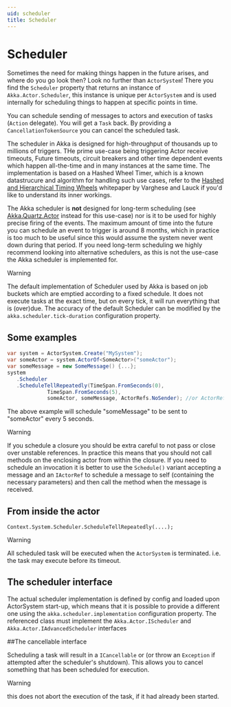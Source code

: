 ```yaml
---
uid: scheduler
title: Scheduler
---
```

# Scheduler

Sometimes the need for making things happen in the future arises, and where do
you go look then?  Look no further than `ActorSystem`! There you find the
`Scheduler` property that returns an instance of `Akka.Actor.Scheduler`,
this instance is unique per `ActorSystem` and is used internally for scheduling
things to happen at specific points in time.

You can schedule sending of messages to actors and execution of tasks
(`Action` delegate). You will get a `Task` back. By providing a
`CancellationTokenSource` you can cancel the scheduled task.

The scheduler in Akka is designed for high-throughput of thousands up to millions of triggers. THe prime use-case being triggering Actor receive timeouts, Future timeouts, circuit breakers and other time dependent events which happen all-the-time and in many instances at the same time. The implementation is based on a Hashed Wheel Timer, which is a known datastrucure and algorithm for handling such use cases, refer to the [Hashed and Hierarchical Timing Wheels](http://www.cs.columbia.edu/~nahum/w6998/papers/sosp87-timing-wheels.pdf) whitepaper by Varghese and Lauck if you'd like to understand its inner workings.

The Akka scheduler is **not** designed for long-term scheduling (see [Akka.Quartz.Actor](https://github.com/akkadotnet/Akka.Quartz.Actor) instead for this use-case) nor is it to be used for highly precise firing of the events. The maximum amount of time into the future you can schedule an event to trigger is around 8 months, which in practice is too much to be useful since this would assume the system never went down during that period. If you need long-term scheduling we highly recommend looking into alternative schedulers, as this is not the use-case the Akka scheduler is implemented for.

> [!WARNING]
> The default implementation of Scheduler used by Akka is based on job buckets which are emptied according to a fixed schedule. It does not execute tasks at the exact time, but on every tick, it will run everything that is (over)due. The accuracy of the default Scheduler can be modified by the `akka.scheduler.tick-duration` configuration property.

## Some examples

```csharp
var system = ActorSystem.Create("MySystem");
var someActor = system.ActorOf<SomeActor>("someActor");
var someMessage = new SomeMessage() {...};
system
   .Scheduler
   .ScheduleTellRepeatedly(TimeSpan.FromSeconds(0),
             TimeSpan.FromSeconds(5),
             someActor, someMessage, ActorRefs.NoSender); //or ActorRefs.Nobody or something else
```

The above example will schedule "someMessage" to be sent to "someActor"
every 5 seconds.

> [!WARNING]
> If you schedule a closure you should be extra careful to not pass or close over
unstable references. In practice this means that you should not call methods on
the enclosing actor from within the closure. If you need to schedule an
invocation it is better to use the `Schedule()` variant accepting a message
and an `IActorRef` to schedule a message to self (containing the necessary
parameters) and then call the method when the message is received.

## From inside the actor

```
Context.System.Scheduler.ScheduleTellRepeatedly(....);
```
> [!WARNING]
> All scheduled task will be executed when the `ActorSystem` is terminated. i.e. the task may execute before its timeout.

## The scheduler interface
The actual scheduler implementation is defined by config and loaded upon ActorSystem start-up, which means that it is possible to provide a different one using the `akka.scheduler.implementation` configuration property. The referenced class must implement the `Akka.Actor.IScheduler` and `Akka.Actor.IAdvancedScheduler` interfaces

##The cancellable interface

Scheduling a task will result in a `ICancellable` or (or throw an `Exception` if attempted after the scheduler's shutdown). This allows you to cancel something that has been scheduled for execution.

> [!WARNING]
> this does not abort the execution of the task, if it had already been started.
